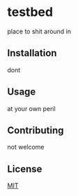 # testbed
place to shit around in

## Installation
dont

## Usage
at your own peril

## Contributing
not welcome

## License
[MIT](https://choosealicense.com/licenses/mit/)
